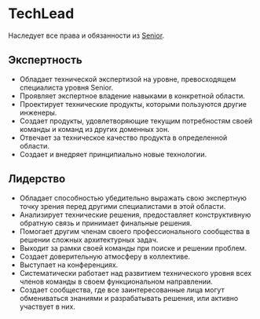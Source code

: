 # TechLead

Наследует все права и обязанности из [Senior](../senior.md).

## Экспертность

- Обладает технической экспертизой на уровне, превосходящем специалиста уровня Senior.
- Проявляет экспертное владение навыками в конкретной области.
- Проектирует технические продукты, которыми пользуются другие инженеры.
- Создает продукты, удовлетворяющие текущим потребностям своей команды и команд из других доменных зон.
- Отвечает за техническое качество продукта в определенной области.
- Создает и внедряет принципиально новые технологии.

## Лидерство

- Обладает способностью убедительно выражать свою экспертную точку зрения перед другими специалистами в этой области.
- Анализирует технические решения, предоставляет конструктивную обратную связь и принимает финальные решения.
- Помогает другим членам своего профессионального сообщества в решении сложных архитектурных задач.
- Выходит за рамки своей команды при поиске и решении проблем.
- Создает доверительную атмосферу в коллективе.
- Выступает на конференциях.
- Систематически работает над развитием технического уровня всех членов команды в своем функциональном направлении.
- Создает сообщества, где все заинтересованные лица могут обмениваться знаниями и разрабатывать решения, или активно участвует в них.
